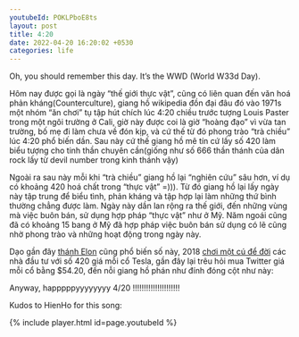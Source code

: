 ```yaml
---
youtubeId: POKLPboE8ts
layout: post
title: 4:20
date: 2022-04-20 16:20:02 +0530
categories: life
---
```


Oh, you should remember this day. It’s the WWD (World W33d Day).

Hôm nay được gọi là ngày “thế giới thực vật”, cũng có liên quan đến văn hoá phản kháng(Counterculture), giang hồ wikipedia đồn đại đâu đó vào 1971s một nhóm “ăn chơi” tụ tập hút chích lúc 4:20 chiều trước tượng Louis Paster trong một ngôi trường ở Cali, giờ này được coi là giờ “hoàng đạo” vì vừa tan trường, bố mẹ đi làm chưa về đón kịp, và cứ thế từ đó phong trào “trà chiều” lúc 4:20 phổ biến dần. Sau này cứ thế giang hồ mê tín cứ lấy số 420 làm biểu tượng cho tinh thần chuyên cần(giống như số 666 thần thánh của dân rock lấy từ devil number trong kinh thánh vậy)

Ngoài ra sau này mỗi khi “trà chiều” giang hồ lại “nghiên cứu” sâu hơn, ví dụ có khoảng 420 hoá chất trong “thực vật” =))). Từ đó giang hồ lại lấy ngày này tập trung để biểu tình, phản kháng và tập hợp lại làm những thứ bình thường chẳng được làm. Ngày này dần lan rộng ra thế giới, đến những vùng mà việc buôn bán, sử dụng hợp pháp “thực vật” như ở Mỹ. Năm ngoái cũng đã có khoảng 15 bang ở Mỹ đã hợp pháp việc buôn bán sử dụng có lẽ cũng nhờ phong trào và những hoạt động trong ngày này.

Dạo gần đây [thánh Elon](https://web.archive.org/web/20220525145051/https://twitter.com/elonmusk/status/1324595039742222337) cũng phổ biến số này, 2018 [chơi một cú để đời](https://web.archive.org/web/20220527070302/https://twitter.com/elonmusk/status/1026872652290379776) các nhà đầu tư với số 420 giá mỗi cổ Tesla, gần đây lại trêu hỏi mua Twitter giá mỗi cổ bằng $54.20, đến nỗi giang hồ phán như đính đóng cột như này:


Anyway, happpppyyyyyyyy 4/20 !!!!!!!!!!!!!!!!!!!!!

Kudos to HienHo for this song: 

{% include player.html id=page.youtubeId %}

